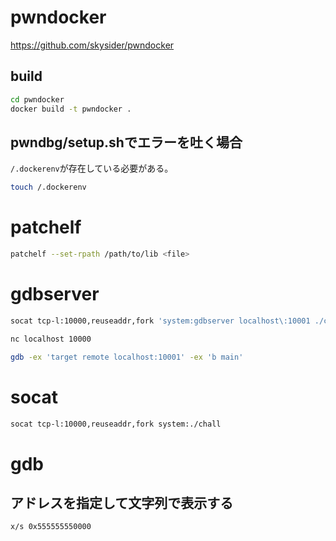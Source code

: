 # pwndocker
https://github.com/skysider/pwndocker  
## build
```sh
cd pwndocker
docker build -t pwndocker .
```
## pwndbg/setup.shでエラーを吐く場合
`/.dockerenv`が存在している必要がある。  
```sh
touch /.dockerenv
```

# patchelf
```sh
patchelf --set-rpath /path/to/lib <file>
```

# gdbserver
```sh
socat tcp-l:10000,reuseaddr,fork 'system:gdbserver localhost\:10001 ./chall'
```
```sh
nc localhost 10000
```
```sh
gdb -ex 'target remote localhost:10001' -ex 'b main'
```

# socat
```sh
socat tcp-l:10000,reuseaddr,fork system:./chall
```

# gdb
## アドレスを指定して文字列で表示する
```sh
x/s 0x555555550000
```
